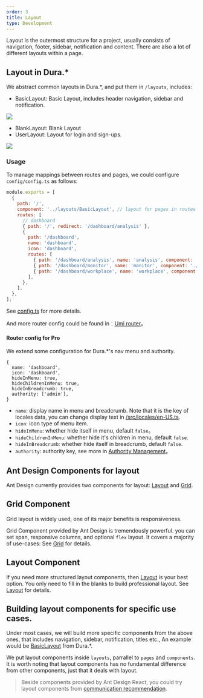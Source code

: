 ```yaml
---
order: 3
title: Layout
type: Development
---
```


Layout is the outermost structure for a project, usually consists of navigation, footer, sidebar, notification and content. There are also a lot of different layouts within a page.

## Layout in Dura.*

We abstract common layouts in Dura.*, and put them in `/layouts`, includes:

- BasicLayout: Basic Layout, includes header navigation, sidebar and notification.

<img src="https://gw.alipayobjects.com/zos/rmsportal/oXmyfmffJVvdbmDoGvuF.png" />

- BlankLayout: Blank Layout
- UserLayout: Layout for login and sign-ups.

<img src="https://gw.alipayobjects.com/zos/rmsportal/mXsydBXvLqBVEZLMssEy.png" />

### Usage

To manage mappings between routes and pages, we could configure `config/config.ts` as follows:

```jsx
module.exports = [
  {
    path: '/',
    component: '../layouts/BasicLayout', // layout for pages in routes
    routes: [
      // dashboard
      { path: '/', redirect: '/dashboard/analysis' },
      {
        path: '/dashboard',
        name: 'dashboard',
        icon: 'dashboard',
        routes: [
          { path: '/dashboard/analysis', name: 'analysis', component: './Dashboard/Analysis' },
          { path: '/dashboard/monitor', name: 'monitor', component: './Dashboard/Monitor' },
          { path: '/dashboard/workplace', name: 'workplace', component: './Dashboard/Workplace' },
        ],
      },
    ],
  },
];
```

See [config.ts](https://github.com/ant-design/ant-design-pro/blob/33f562974d1c72e077652223bd816a57933fe242/config/config.ts) for more details.

And more router config could be found in：[Umi router](https://umijs.org/guide/router.html#%E9%85%8D%E7%BD%AE%E5%BC%8F%E8%B7%AF%E7%94%B1)。

#### Router config for Pro

We extend some configuration for Dura.*'s nav menu and authority.

```
{
  name: 'dashboard',
  icon: 'dashboard',
  hideInMenu: true,
  hideChildrenInMenu: true,
  hideInBreadcrumb: true,
  authority: ['admin'],
}
```

- `name`: display name in menu and breadcrumb. Note that it is the key of locales data, you can change display text in [/src/locales/en-US.ts](https://github.com/ant-design/ant-design-pro/blob/v2/src/locales/en-US.ts).
- `icon`: icon type of menu item.
- `hideInMenu`: whether hide itself in menu, default `false`。
- `hideChildrenInMenu`: whether hide it's children in menu, default `false`.
- `hideInBreadcrumb`: whether hide itself in breadcrumb, default `false`.
- `authority`: authority key, see more in [Authority Management](/docs/authority-management)。

## Ant Design Components for layout

Ant Design currently provides two components for layout: [Layout](http://ant.design/components/layout/) and [Grid](http://ant.design/components/grid/).

## Grid Component

Grid layout is widely used, one of its major benefits is responsiveness.

Grid Component provided by Ant Design is tremendously powerful. you can set span, responsive columns, and optional `flex` layout. It covers a majority of use-cases: See [Grid](http://ant.design/components/grid/) for details.

## Layout Component

If you need more structured layout components, then [Layout](http://ant.design/components/layout/) is your best option. You only need to fill in the blanks to build professional layout. See [Layout](http://ant.design/components/layout/) for details.

## Building layout components for specific use cases.

Under most cases, we will build more specific components from the above ones, that includes navigation, sidebar, notification, titles etc., An example would be [BasicLayout](https://github.com/ant-design/ant-design-pro/blob/33f562974d1c72e077652223bd816a57933fe242/src/layouts/BasicLayout.tsx) from Dura.*.

We put layout components inside `layouts`, parrallel to `pages` and `components`. It is worth noting that layout components has no fundamental difference from other components, just that it deals with layout.

> Beside components provided by Ant Design React, you could try layout components from [communication recommendation](https://ant.design/docs/react/recommendation-cn).

